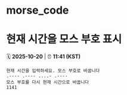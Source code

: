 # morse_code
# 현재 시간을 모스 부호 표시
<!-- MORSE_TIME_START -->
🗓️ **2025-10-20** | ⏰ **11:41 (KST)**

```
현재 시간을 입력하세요. 모스 부호로 바꿉니다
.---- .---- ....- .----
모스 부호를 다시 현재 시간으로 바꿉니다
1141
```
<!-- MORSE_TIME_END -->
